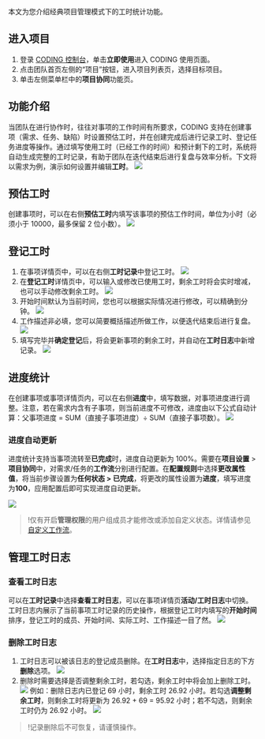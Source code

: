 本文为您介绍经典项目管理模式下的工时统计功能。


## 进入项目
1. 登录 [CODING 控制台](https://console.cloud.tencent.com/coding)，单击**立即使用**进入 CODING 使用页面。
2. 点击团队首页左侧的“项目”按钮，进入项目列表页，选择目标项目。
3. 单击左侧菜单栏中的**项目协同**功能页。

## 功能介绍

当团队在进行协作时，往往对事项的工作时间有所要求，CODING 支持在创建事项（需求、任务、缺陷）时设置预估工时，并在创建完成后进行记录工时、登记任务进度等操作。通过填写使用工时（已经工作的时间）和预计剩下的工时，系统将自动生成完整的工时记录，有助于团队在迭代结束后进行复盘与效率分析。下文将以需求为例，演示如何设置并编辑**工时**。
![](https://main.qcloudimg.com/raw/70a2970b01137873b45303d8288a4648.png)

## 预估工时[](#predict)

创建事项时，可以在右侧**预估工时**内填写该事项的预估工作时间，单位为小时（必须小于 10000，最多保留 2 位小数）。
![](https://main.qcloudimg.com/raw/fe471d174ee3022a26071c5d3f6f4aef.png)

## 登记工时[](#register)

1.  在事项详情页中，可以在右侧**工时记录**中登记工时。
![](https://main.qcloudimg.com/raw/c6e45b5e72f370afb2b39c20f9dc49e8.png)
2.  在**登记工时**详情页中，可以输入或修改已使用工时，剩余工时将会实时增减，也可以手动修改剩余工时。
![](https://main.qcloudimg.com/raw/87e947d39f5f944b1441be2e6419f4ee.png)
3.  开始时间默认为当前时间，您也可以根据实际情况进行修改，可以精确到分钟。
![](https://main.qcloudimg.com/raw/035caa88c875363f3b0aae8f9f99b3cd.png)
4.  工作描述非必填，您可以简要概括描述所做工作，以便迭代结束后进行复盘。
![](https://main.qcloudimg.com/raw/92920361656ad0d1382bb39bd9c5eed7.png)
5.  填写完毕并**确定登记**后，将会更新事项的剩余工时，并自动在**工时日志**中新增记录。
![](https://main.qcloudimg.com/raw/79b0de584c47746d38381d5114a61abc.png)

## 进度统计[](#progress)

在创建事项或事项详情页内，可以在右侧**进度**中，填写数据，对事项进度进行调整。注意，若在需求内含有子事项，则当前进度不可修改，进度由以下公式自动计算：父事项进度 = SUM（直接子事项进度）÷ SUM（直接子事项数）。
![](https://main.qcloudimg.com/raw/24f0a9bd35acae9d25f5efc8c4a54eec.png)

### 进度自动更新[](#automatically-update )

进度统计支持当事项流转至**已完成**时，进度自动更新为 100%。需要在**项目设置** > **项目协同**中，对需求/任务的**工作流**分别进行配置。在**配置规则**中选择**更改属性值**，将当前步骤设置为**任何状态 > 已完成**，将更改的属性设置为**进度**，填写进度为**100**，应用配置后即可实现进度自动更新。

![](https://main.qcloudimg.com/raw/456dac0c75607c50d879956c3850aa4a.png)
>!仅有开启**管理权限**的用户组成员才能修改或添加自定义状态。详情请参见 [自定义工作流](https://cloud.tencent.com/document/product/1113/58822)。
>
## 管理工时日志[](#management)

### 查看工时日志[](#check)

可以在**工时记录**中选择**查看工时日志**，可以在事项详情页**活动/工时日志**中切换。工时日志内展示了当前事项工时记录的历史操作，根据登记工时内填写的**开始时间**排序，登记工时的成员、开始时间、实际工时、工作描述一目了然。
![](https://main.qcloudimg.com/raw/b93f4ab7549ba59c380182bcaf564965.png)

### 删除工时日志[](#delete)

1.  工时日志可以被该日志的登记成员删除。在**工时日志**中，选择指定日志的下方**删除**选项。
![](https://main.qcloudimg.com/raw/34a459e692954687e1618f026d9d239a.png)
2.  删除时需要选择是否调整剩余工时，若勾选，剩余工时中将会加上删除工时。
![](https://main.qcloudimg.com/raw/fd2e46fa23ca223723b55d8c66476866.png)
例如：删除日志内已登记 69 小时，剩余工时 26.92 小时。若勾选**调整剩余工时**，则剩余工时将更新为 26.92 + 69 = 95.92 小时；若不勾选，则剩余工时仍为 26.92 小时。
![](https://main.qcloudimg.com/raw/1beb14b08d401f41ebcb0e8c7b4b7962.png)
>!记录删除后不可恢复，请谨慎操作。


